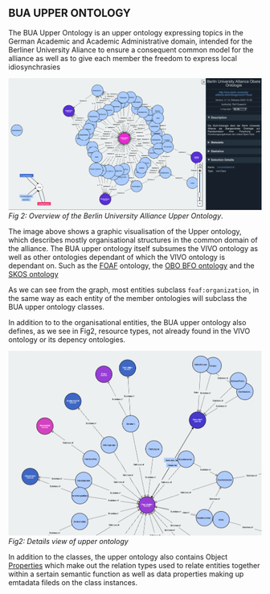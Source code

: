 ## BUA UPPER ONTOLOGY

The BUA Upper Ontology is an upper ontology expressing topics in the German Academic and Academic Administrative domain, intended for the Berliner University Aliance to ensure a consequent common model for the alliance as well as to give each member the freedom to express local idiosynchrasies

![Fig1: Overview of the Berlin University Alliance Upper Ontology](images/bua-upper-vowl.png)
*Fig 2: Overview of the Berlin University Alliance Upper Ontology*.

The image above shows a graphic visualisation of the Upper ontology, which describes mostly organisational structures in the common domain of the alliance.
The BUA upper ontology itself subsumes the VIVO ontology as well as other ontologies dependant of which the VIVO ontology is dependant on. Such as the [FOAF](http://xmlns.com/foaf/0.1/) ontology, the [OBO BFO ontology](https://ontobee.org/ontology/BFO)	and the [SKOS ontology](https://www.w3.org/2009/08/skos-reference/skos.html)

As we can see from the graph, most entities subclass `foaf:organization`, in the same way as each entity of the member ontologies will subclass the BUA upper ontology classes.

In addition to to the organisational entities, the BUA upper ontology also defines, as we see in Fig2, resource types, not already found in the VIVO ontology or its depency ontologies.

![Fig2: Details view of upper ontology](images/bua-vowl-details.png)
*Fig2: Details view of upper ontology*

In addition to the classes, the upper ontology also contains Object [Properties](https://www.w3.org/TR/owl-ref/#Property) which make out the relation types used to relate entities together within a sertain semantic function as well as data properties making up emtadata fileds on the class instances.